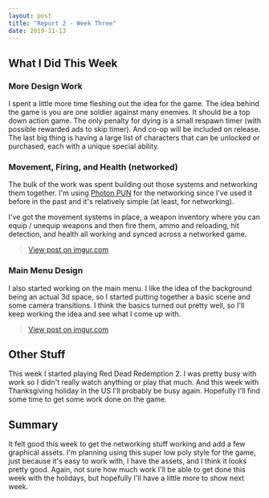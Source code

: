 ```yaml
---
layout: post
title: "Report 2 - Week Three"
date: 2019-11-13
---
```


## What I Did This Week
### More Design Work
I spent a little more time fleshing out the idea for the game. The idea behind the game is you are one soldier against many enemies. It should be a top down action game. The only penalty for dying is a small respawn timer (with possible rewarded ads to skip timer). And co-op will be included on release. The last big thing is having a large list of characters that can be unlocked or purchased, each with a unique special ability.
### Movement, Firing, and Health (networked)
The bulk of the work was spent building out those systems and networking them together. I'm using [Photon PUN](https://www.photonengine.com/en-us/PUN) for the networking since I've used it before in the past and it's relatively simple (at least, for networking).

I've got the movement systems in place, a weapon inventory where you can equip / unequip weapons and then fire them, ammo and reloading, hit detection, and health all working and synced across a networked game.

<blockquote class="imgur-embed-pub" lang="en" data-id="bR1UKFD"><a href="https://imgur.com/bR1UKFD">View post on imgur.com</a></blockquote><script async src="//s.imgur.com/min/embed.js" charset="utf-8"></script>

### Main Menu Design
I also started working on the main menu. I like the idea of the background being an actual 3d space, so I started putting together a basic scene and some camera transitions. I think the basics turned out pretty well, so I'll keep working the idea and see what I come up with.

<blockquote class="imgur-embed-pub" lang="en" data-id="HZtZ5Si"><a href="https://imgur.com/HZtZ5Si">View post on imgur.com</a></blockquote><script async src="//s.imgur.com/min/embed.js" charset="utf-8"></script>

## Other Stuff
This week I started playing Red Dead Redemption 2. I was pretty busy with work so I didn't really watch anything or play that much. And this week with Thanksgiving holiday in the US I'll probably be busy again. Hopefully I'll find some time to get some work done on the game.

## Summary
It felt good this week to get the networking stuff working and add a few graphical assets. I'm planning using this super low poly style for the game, just because it's easy to work with, I have the assets, and I think it looks pretty good. Again, not sure how much work I'll be able to get done this week with the holidays, but hopefully I'll have a little more to show next week.
